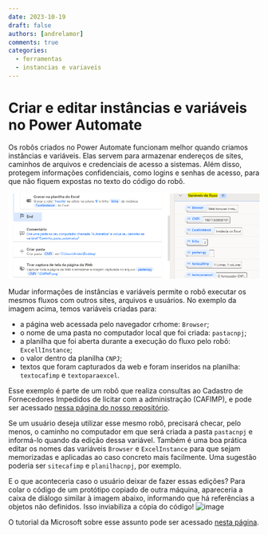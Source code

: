 ```yaml
---
date: 2023-10-19
draft: false
authors: [andrelamor]
comments: true
categories:
  - ferramentas
  - instancias e variaveis
---
```


# Criar e editar instâncias e variáveis no Power Automate

Os robôs criados no Power Automate funcionam melhor quando criamos instâncias e variáveis. Elas servem para armazenar endereços de sites, caminhos de arquivos e credenciais de acesso a sistemas. Além disso, protegem informações confidenciais, como logins e senhas de acesso, para que não fiquem expostas no texto do código do robô.

<!-- more -->

![](assets/variaveis.png)

Mudar informações de instâncias e variáveis permite o robô executar os mesmos fluxos com outros sites, arquivos e usuários. No exemplo da imagem acima, temos variáveis criadas para:

- a página web acessada pelo navegador crhome: `Browser`;
- o nome de uma pasta no computador local que foi criada: `pastacnpj`;
- a planilha que foi aberta durante a execução do fluxo pelo robô: `ExcellInstance`;
- o valor dentro da planilha `CNPJ`;
- textos que foram capturados da web e foram inseridos na planilha: `textocafimp` e `textoparaexcel`.

Esse exemplo é parte de um robô que realiza consultas ao Cadastro de Fornecedores Impedidos de licitar com a administração (CAFIMP), e pode ser acessado [nessa página do nosso repositório](../../../robos/consulta_situacao_cadastral_cagef/index.md).

Se um usuário deseja utilizar esse mesmo robô, precisará checar, pelo menos, o caminho no computador em que será criada a pasta `pastacnpj` e informá-lo quando da edição dessa variável. Também é uma boa prática editar os nomes das variáveis `Browser` e `ExcelInstance` para que sejam memorizadas e aplicadas ao caso concreto mais facilmente. Uma sugestão poderia ser `sitecafimp` e `planilhacnpj`, por exemplo.

E o que aconteceria caso o usuário deixar de fazer essas edições? Para colar o código de um protótipo copiado de outra máquina, apareceria a caixa de diálogo similar à imagem abaixo, informando que há referências a objetos não definidos. Isso inviabiliza a cópia do código!
![image](https://github.com/automatiza-mg/automatizacoes/assets/52294411/9290dddb-8527-4829-8d48-c61eecb50710)


O tutorial da Microsoft sobre esse assunto pode ser acessado [nesta página](https://learn.microsoft.com/en-US/training/modules/input-parameters/).
